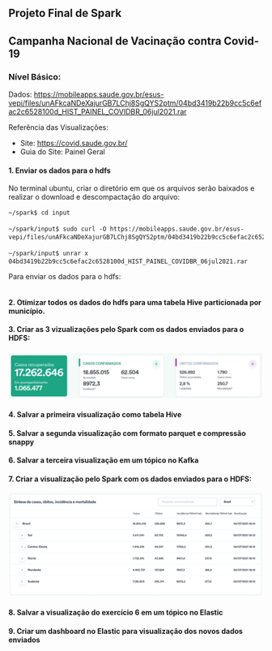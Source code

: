 ## Projeto Final de Spark

## **Campanha Nacional de Vacinação contra Covid-19**



### Nível Básico:

Dados: https://mobileapps.saude.gov.br/esus-vepi/files/unAFkcaNDeXajurGB7LChj8SgQYS2ptm/04bd3419b22b9cc5c6efac2c6528100d_HIST_PAINEL_COVIDBR_06jul2021.rar

Referência das Visualizações:

- Site: https://covid.saude.gov.br/
- Guia do Site: Painel Geral



#### 1. Enviar os dados para o hdfs

 No terminal ubuntu, criar o diretório em que os arquivos serão baixados e realizar o download e descompactação do arquivo:

```
~/spark$ cd input

~/spark/input$ sudo curl -O https://mobileapps.saude.gov.br/esus-vepi/files/unAFkcaNDeXajurGB7LChj8SgQYS2ptm/04bd3419b22b9cc5c6efac2c6528100d_HIST_PAINEL_COVIDBR_06jul2021.rar

~/spark/input$ unrar x 04bd3419b22b9cc5c6efac2c6528100d_HIST_PAINEL_COVIDBR_06jul2021.rar 

```



Para enviar os dados para o hdfs:

```

```



#### 2. Otimizar todos os dados do hdfs para uma tabela Hive particionada por município.





#### 3. Criar as 3 vizualizações pelo Spark com os dados enviados para o HDFS:

![](https://github.com/lidiams/projeto_spark_semantix/blob/main/images/exe3.PNG)

#### 4. Salvar a primeira visualização como tabela Hive





#### 5. Salvar a segunda visualização com formato parquet e compressão snappy





#### 6. Salvar a terceira visualização em um tópico no Kafka





#### 7. Criar a visualização pelo Spark com os dados enviados para o HDFS:

![](https://github.com/lidiams/projeto_spark_semantix/blob/main/images/exe7.PNG)





#### 8. Salvar a visualização do exercício 6 em um tópico no Elastic





#### 9. Criar um dashboard no Elastic para visualização dos novos dados enviados